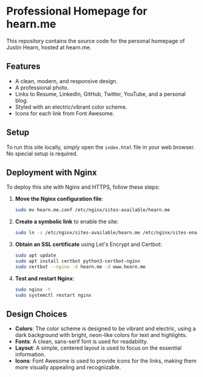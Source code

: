 # Professional Homepage for hearn.me

This repository contains the source code for the personal homepage of Justin Hearn, hosted at hearn.me.

## Features

- A clean, modern, and responsive design.
- A professional photo.
- Links to Resume, LinkedIn, GitHub, Twitter, YouTube, and a personal blog.
- Styled with an electric/vibrant color scheme.
- Icons for each link from Font Awesome.

## Setup

To run this site locally, simply open the `index.html` file in your web browser. No special setup is required.

## Deployment with Nginx

To deploy this site with Nginx and HTTPS, follow these steps:

1.  **Move the Nginx configuration file**:

    ```bash
    sudo mv hearn.me.conf /etc/nginx/sites-available/hearn.me
    ```

2.  **Create a symbolic link** to enable the site:

    ```bash
    sudo ln -s /etc/nginx/sites-available/hearn.me /etc/nginx/sites-enabled/
    ```

3.  **Obtain an SSL certificate** using Let's Encrypt and Certbot:

    ```bash
    sudo apt update
    sudo apt install certbot python3-certbot-nginx
    sudo certbot --nginx -d hearn.me -d www.hearn.me
    ```

4.  **Test and restart Nginx**:

    ```bash
    sudo nginx -t
    sudo systemctl restart nginx
    ```

## Design Choices

- **Colors**: The color scheme is designed to be vibrant and electric, using a dark background with bright, neon-like colors for text and highlights.
- **Fonts**: A clean, sans-serif font is used for readability.
- **Layout**: A simple, centered layout is used to focus on the essential information.
- **Icons**: Font Awesome is used to provide icons for the links, making them more visually appealing and recognizable.